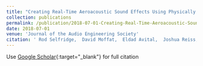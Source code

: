 ```yaml
---
title: "Creating Real-Time Aeroacoustic Sound Effects Using Physically Derived Models"
collection: publications
permalink: /publication/2018-07-01-Creating-Real-Time-Aeroacoustic-Sound-Effects-Using-Physically-Derived-Models
date: 2018-07-01
venue: 'Journal of the Audio Engineering Society'
citation: ' Rod Selfridge,  David Moffat,  Eldad Avital,  Joshua Reiss, &quot;Creating Real-Time Aeroacoustic Sound Effects Using Physically Derived Models.&quot; Journal of the Audio Engineering Society, 2018.'
---
```

Use [Google Scholar](https://scholar.google.com/scholar?q=Creating+Real+Time+Aeroacoustic+Sound+Effects+Using+Physically+Derived+Models){:target="_blank"} for full citation